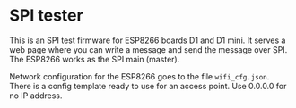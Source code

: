 # SPI tester

This is an SPI test firmware for ESP8266 boards D1 and D1 mini. It serves a web page where you can write a message and send the message over SPI. The ESP8266 works as the SPI main (master).

Network configuration for the ESP8266 goes to the file `wifi_cfg.json`. There is a config template ready to use for an access point. Use 0.0.0.0 for no IP address.
